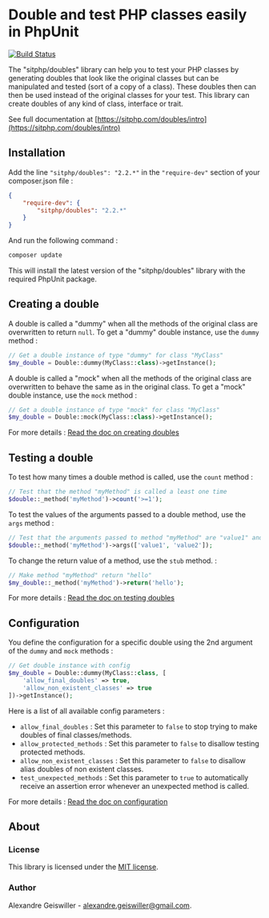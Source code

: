 # Double and test PHP classes easily in PhpUnit

[![Build Status](https://travis-ci.org/sitphp/doubles.svg?branch=master)](https://travis-ci.org/sitphp/doubles)

The "sitphp/doubles" library can help you to test your PHP classes by generating doubles that look like the original classes but can be manipulated and tested (sort of a copy of a class). These doubles then can then be used instead of the original classes for your test. This library can create doubles of any kind of class, interface or trait. 

See full documentation at [https://sitphp.com/doubles/intro](https://sitphp.com/doubles/intro)


## Installation

Add the line `"sitphp/doubles": "2.2.*"` in the `"require-dev"` section of your composer.json file :

```json
{
    "require-dev": {
        "sitphp/doubles": "2.2.*"
    }
}
```

And run the following command :

```bash    
composer update
```
    
This will install the latest version of the "sitphp/doubles" library with the required PhpUnit package.

## Creating a double

A double is called a "dummy" when all the methods of the original class are overwritten to return `null`. To get a "dummy" double instance, use the `dummy` method :

```php
// Get a double instance of type "dummy" for class "MyClass"
$my_double = Double::dummy(MyClass::class)->getInstance();
```

A double is called a "mock" when all the methods of the original class are overwritten to behave the same as in the original class. To get a "mock" double instance, use the `mock` method :
   
```php
// Get a double instance of type "mock" for class "MyClass"
$my_double = Double::mock(MyClass::class)->getInstance();
```
   
For more details : [Read the doc on creating doubles](doc/2_creating_doubles.md)

## Testing a double
To test how many times a double method is called, use the `count` method :
    
```php
// Test that the method "myMethod" is called a least one time
$double::_method('myMethod')->count('>=1');
```

To test the values of the arguments passed to a double method, use the `args` method :

```php
// Test that the arguments passed to method "myMethod" are "value1" and "value2"
$double::_method('myMethod')->args(['value1', 'value2']);
```

To change the return value of a method, use the `stub` method. :
    
```php
// Make method "myMethod" return "hello"
$my_double::_method('myMethod')->return('hello');
```

For more details : [Read the doc on testing doubles](doc/3_testing_doubles.md)

## Configuration

You define the configuration for a specific double using the 2nd argument of the `dummy` and `mock` methods :</p>

```php
// Get double instance with config
$my_double = Double::dummy(MyClass::class, [
    'allow_final_doubles' => true,
    'allow_non_existent_classes' => true
])->getInstance();
```
	
Here is a list of all available config parameters :

- `allow_final_doubles` : Set this parameter to `false` to stop trying to make doubles of final classes/methods.
- `allow_protected_methods` : Set this parameter to `false` to disallow testing protected methods.
- `allow_non_existent_classes` : Set this parameter to `false` to disallow alias doubles of non existent classes.
- `test_unexpected_methods` : Set this parameter to `true` to automatically receive an assertion error whenever an unexpected method is called.
 
For more details : [Read the doc on configuration](doc/4_configuration.md)

## About

### License
This library is licensed under the [MIT license](https://opensource.org/licenses/MIT).

### Author
Alexandre Geiswiller - [alexandre.geiswiller@gmail.com](mailto:alexandre.geiswiller@gmail.com).